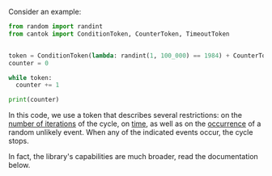 Consider an example:

```python
from random import randint
from cantok import ConditionToken, CounterToken, TimeoutToken


token = ConditionToken(lambda: randint(1, 100_000) == 1984) + CounterToken(400_000, direct=False) + TimeoutToken(1)
counter = 0

while token:
  counter += 1

print(counter)
```

In this code, we use a token that describes several restrictions: on the [number of iterations](/types_of_tokens/CounterToken/) of the cycle, on [time](/types_of_tokens/TimeoutToken/), as well as on the [occurrence](/types_of_tokens/ConditionToken/) of a random unlikely event. When any of the indicated events occur, the cycle stops.

In fact, the library's capabilities are much broader, read the documentation below.
